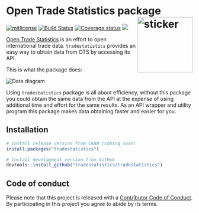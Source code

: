 
<!-- README.md is generated from README.Rmd. Please edit that file -->
Open Trade Statistics package <img src="https://tradestatistics.github.io/tradestatistics/hexicon.svg" width=150 align="right" alt="sticker"/>
==============================================================================================================================================

[![mitlicense](https://img.shields.io/badge/License-GNU-green.svg)](https://opensource.org/licenses/GPL-3.0) [![Build Status](https://travis-ci.org/tradestatistics/tradestatistics.svg?branch=master)](https://travis-ci.org/tradestatistics/tradestatistics) [![Coverage status](https://codecov.io/gh/tradestatistics/tradestatistics/branch/master/graph/badge.svg)](https://codecov.io/github/tradestatistics/tradestatistics?branch=master) [![](https://badges.ropensci.org/274_status.svg)](https://github.com/ropensci/onboarding/issues/274)

[Open Trade Statistics](https://tradestatistics.io) is an effort to open international trade data. `tradestatistics` provides an easy way to obtain data from OTS by accessing its API.

This is what the package does:

![Data diagram](https://tradestatistics.github.io/tradestatistics/data-diagram.svg)

Using `tradestatistics` package is all about efficiency, without this package you could obtain the same data from the API at the expense of using additional time and effort for the same results. As an API wrapper and utility program this package makes data obtaining faster and easier for you.

Installation
------------

``` r
# Install release version from CRAN (coming soon)
install.packages("tradestatistics")

# Install development version from GitHub
devtools::install_github("tradestatistics/tradestatistics")
```

Code of conduct
---------------

Please note that this project is released with a [Contributor Code of Conduct](https://tradestatistics.github.io/tradestatistics/CODE_OF_CONDUCT.html). By participating in this project you agree to abide by its terms.

